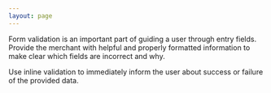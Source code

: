 ```yaml
---
layout: page
---
```


Form validation is an important part of guiding a user through entry fields.
Provide the merchant with helpful and properly formatted information to make clear which fields are incorrect and why.

Use inline validation to immediately inform the user about success or failure of the provided data.
